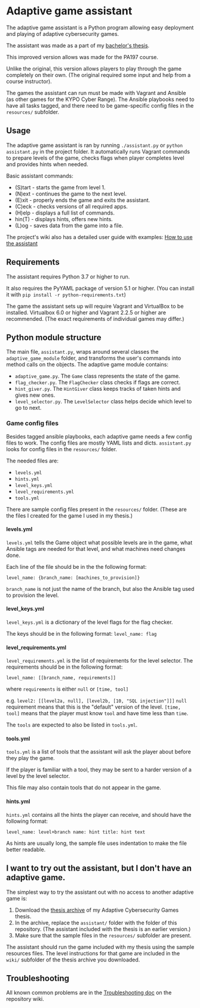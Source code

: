 # Adaptive game assistant
The adaptive game assistant is a Python program allowing easy deployment and playing of adaptive cybersecurity games.

The assistant was made as a part of my [bachelor's thesis]().

This improved version allows was made for the PA197 course.

Unlike the original, this version allows players to play through the game completely on their own.
(The original required some input and help from a course instructor).

The games the assistant can run must be made with Vagrant and Ansible (as other games for
the KYPO Cyber Range). The Ansible playbooks need to have all tasks tagged, and
there need to be game-specific config files in the `resources/` subfolder.

## Usage
The adaptive game assistant is ran by running `./assistant.py` or `python assistant.py` in the project folder.
It automatically runs Vagrant commands to prepare levels of the game,
checks flags when player completes level and provides hints when needed.

Basic assistant commands:
- (S)tart - starts the game from level 1.
- (N)ext  - continues the game to the next level.
- (E)xit  - properly ends the game and exits the assistant.
- (C)eck  - checks versions of all required apps.
- (H)elp  - displays a full list of commands.
- hin(T)  - displays hints, offers new hints.
- (L)og   - saves data from the game into a file.

The project's wiki also has a detailed user guide with examples: [How to use the assistant]()
## Requirements
The assistant requires Python 3.7 or higher to run.

It also requires the PyYAML package of version 5.1 or higher.
(You can install it with `pip install -r python-requirements.txt`)

The game the assistant sets up will require Vagrant and VirtualBox to be installed.
Virtualbox 6.0 or higher and Vagrant 2.2.5 or higher are recommended. 
(The exact requirements of individual games may differ.)

## Python module structure
The main file, `assistant.py`, wraps around several classes the `adaptive_game_module` folder,
and transforms the user's commands into method calls on the objects.
The adaptive game module contains:
- `adaptive_game.py`. The `Game` class represents the state of the game.
- `flag_checker.py`. The `FlagChecker` class checks if flags are correct.
- `hint_giver.py`. The `HintGiver` class keeps tracks of taken hints and gives new ones.
- `level_selector.py`. The `LevelSelector` class helps decide which level to go to next.

### Game config files
Besides tagged ansible playbooks, each adaptive game needs a few config files to work.
The config files are mostly YAML lists and dicts.
`assistant.py` looks for config files in the `resources/` folder.

The needed files are:
- `levels.yml`
- `hints.yml`
- `level_keys.yml`
- `level_requirements.yml`
- `tools.yml`

There are sample config files present in the `resources/` folder.
(These are the files I created for the game I used in my thesis.)
#### levels.yml
`levels.yml` tells the Game object what possible levels are in the game, what Ansible tags
are needed for that level, and what machines need changes done.

Each line of the file should be in the the following format:

`level_name: {branch_name: [machines_to_provision]}`

`branch_name` is not just the name of the branch, but also the Ansible tag used to provision the level.
#### level_keys.yml
`level_keys.yml` is a dictionary of the level flags for the flag checker.

The keys should be in the following format:
`level_name: flag`
#### level_requirements.yml
`level_requirements.yml` is the list of requirements for the level selector.
The requirements should be in the following format:

`level_name: [[branch_name, requirements]]`

where `requirements` is either `null` or `[time, tool]`

e.g. `level2: [[level2a, null], [level2b, [10, "SQL injection"]]]`
`null` requirement means that this is the "default" version of the level.
`[time, tool]` means that the player must know `tool` and have time less than `time`.

The `tools` are expected to also be listed in `tools.yml`.
#### tools.yml
`tools.yml` is a list of tools that the assistant will ask the player about before they play the game.

If the player is familiar with a tool, they may be sent to a harder version of a level by the level selector.

This file may also contain tools that do not appear in the game.

#### hints.yml
`hints.yml` contains all the hints the player can receive, and should have the following format:

`level_name: level+branch name: hint title: hint text`

As hints are usually long, the sample file uses indentation to make the file better readable.

## I want to try out the assistant, but I don't have an adaptive game.
The simplest way to try the assistant out with no access to another adaptive game is:

1. Download the [thesis archive]() of my Adaptive Cybersecurity Games thesis.
2. In the archive, replace the `assistant/` folder with the folder of this repository.
(The assistant included with the thesis is an earlier version.)
3. Make sure that the sample files in the `resources/` subfolder are present.

The assistant should run the game included with my thesis using the sample resources files.
The level instructions for that game are included in the `wiki/` subfolder of the thesis archive you downloaded.

## Troubleshooting
All known common problems are in the [Troubleshooting doc]() on the repository wiki.
